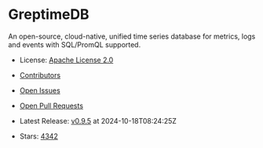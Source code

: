# GreptimeDB

An open-source, cloud-native, unified time series database for metrics, logs and events with SQL/PromQL supported.
- License: [Apache License 2.0](https://spdx.org/licenses/Apache-2.0.html)

- [Contributors](https://github.com/GreptimeTeam/greptimedb/graphs/contributors)
- [Open Issues](https://github.com/GreptimeTeam/greptimedb/issues?q=sort%3Aupdated-desc+is%3Aissue+is%3Aopen)
- [Open Pull Requests](https://github.com/GreptimeTeam/greptimedb/pulls?q=sort%3Aupdated-desc+is%3Apr+is%3Aopen)
- Latest Release: [v0.9.5](https://github.com/GreptimeTeam/greptimedb/releases/tag/v0.9.5) at 2024-10-18T08:24:25Z

- Stars: [4342](https://github.com/GreptimeTeam/greptimedb/stargazers)

